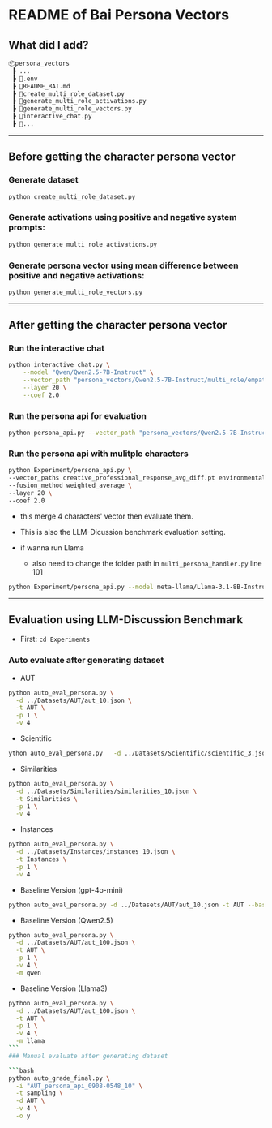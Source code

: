 # README of Bai Persona Vectors

## What did I add?

```bash
📦persona_vectors
 ┣ ...
 ┣ 📜.env
 ┣ 📜README_BAI.md
 ┣ 📜create_multi_role_dataset.py
 ┣ 📜generate_multi_role_activations.py
 ┣ 📜generate_multi_role_vectors.py
 ┣ 📜interactive_chat.py
 ┣ 📜...
```

---

## Before getting the character persona vector

### Generate dataset

```bash
python create_multi_role_dataset.py
```

### Generate activations using positive and negative system prompts:

```bash
python generate_multi_role_activations.py
```

### Generate persona vector using mean difference between positive and negative activations:

```bash
python generate_multi_role_vectors.py
```

---

## After getting the character persona vector

### Run the interactive chat

```bash
python interactive_chat.py \
    --model "Qwen/Qwen2.5-7B-Instruct" \
    --vector_path "persona_vectors/Qwen2.5-7B-Instruct/multi_role/empathetic_counselor_response_avg_diff.pt" \
    --layer 20 \
    --coef 2.0
```

### Run the persona api for evaluation

```bash
python persona_api.py --vector_path "persona_vectors/Qwen2.5-7B-Instruct/multi_role/academic_researcher_response_avg_diff.pt" --layer 20 --coef 2.0
```

### Run the persona api with mulitple characters

```bash
python Experiment/persona_api.py \
--vector_paths creative_professional_response_avg_diff.pt environmentalist_response_avg_diff.pt futurist_response_avg_diff.pt futurist_response_avg_diff.pt \
--fusion_method weighted_average \
--layer 20 \
--coef 2.0
```

- this merge 4 characters' vector then evaluate them.
- This is also the LLM-Dicussion benchmark evaluation setting.

- if wanna run Llama
  - also need to change the folder path in `multi_persona_handler.py` line 101

```bash
python Experiment/persona_api.py --model meta-llama/Llama-3.1-8B-Instruct --vector_paths analytical_thinker_response_avg_diff.pt creative_professional_response_avg_diff.pt environmentalist_response_avg_diff.pt futurist_response_avg_diff.pt futurist_response_avg_diff.pt --fusion_method weighted_average --layer 20 --coef 2.0
```

---

## Evaluation using LLM-Discussion Benchmark

- First: `cd Experiments`

### Auto evaluate after generating dataset

- AUT

```bash
python auto_eval_persona.py \
  -d ../Datasets/AUT/aut_10.json \
  -t AUT \
  -p 1 \
  -v 4
```

- Scientific

```bash
ython auto_eval_persona.py   -d ../Datasets/Scientific/scientific_3.json   -t Scientific   -p 1   -v 4
```

- Similarities

```bash
python auto_eval_persona.py \
  -d ../Datasets/Similarities/similarities_10.json \
  -t Similarities \
  -p 1 \
  -v 4
```

- Instances

```bash
python auto_eval_persona.py \
  -d ../Datasets/Instances/instances_10.json \
  -t Instances \
  -p 1 \
  -v 4
```

- Baseline Version (gpt-4o-mini)

```bash
python auto_eval_persona.py -d ../Datasets/AUT/aut_10.json -t AUT --baseline --openai_model gpt-3.5-turbo-0125
```

- Baseline Version (Qwen2.5)

```bash
python auto_eval_persona.py \
  -d ../Datasets/AUT/aut_100.json \
  -t AUT \
  -p 1 \
  -v 4 \
  -m qwen
```

- Baseline Version (Llama3)

````bash
python auto_eval_persona.py \
  -d ../Datasets/AUT/aut_100.json \
  -t AUT \
  -p 1 \
  -v 4 \
  -m llama
```
### Manual evaluate after generating dataset

```bash
python auto_grade_final.py \
  -i "AUT_persona_api_0908-0548_10" \
  -t sampling \
  -d AUT \
  -v 4 \
  -o y
````
